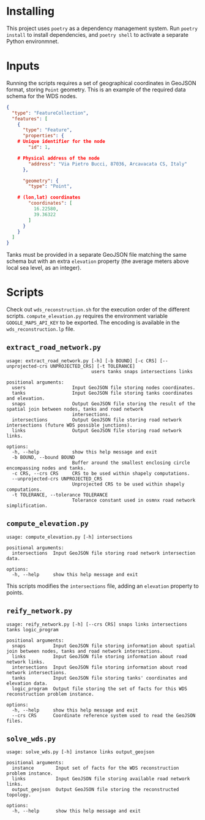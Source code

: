 # Installing
This project uses `poetry` as a dependency management system. Run `poetry install` to install dependencies, and `poetry shell` to activate a separate Python environmnet.

# Inputs
Running the scripts requires a set of geographical coordinates in GeoJSON format, storing `Point` geometry. This is an example of the required data schema for the WDS nodes.

```json
{
  "type": "FeatureCollection",
  "features": [
    {
      "type": "Feature",
      "properties": {
	# Unique identifier for the node
        "id": 1,

	# Physical address of the node
        "address": "Via Pietro Bucci, 87036, Arcavacata CS, Italy"
      },

      "geometry": {
        "type": "Point",

	# (lon,lat) coordinates
        "coordinates": [
          16.22580,
          39.36322
        ]
      }
    }
  ]
}
```

Tanks must be provided in a separate GeoJSON file matching the same schema but with an extra `elevation` property (the average meters above local sea level, as an integer).

# Scripts
Check out `wds_reconstruction.sh` for the execution order of the different scripts. `compute_elevation.py` requires the environment variable `GOOGLE_MAPS_API_KEY` to be exported. The encoding is available in the `wds_reconstruction.lp` file.

## `extract_road_network.py`
```
usage: extract_road_network.py [-h] [-b BOUND] [-c CRS] [--unprojected-crs UNPROJECTED_CRS] [-t TOLERANCE]
                               users tanks snaps intersections links

positional arguments:
  users                 Input GeoJSON file storing nodes coordinates.
  tanks                 Input GeoJSON file storing tanks coordinates and elevation.
  snaps                 Output GeoJSON file storing the result of the spatial join between nodes, tanks and road network
                        intersections.
  intersections         Output GeoJSON file storing road network intersections (future WDS possible junctions).
  links                 Output GeoJSON file storing road network links.

options:
  -h, --help            show this help message and exit
  -b BOUND, --bound BOUND
                        Buffer around the smallest enclosing circle encompassing nodes and tanks.
  -c CRS, --crs CRS     CRS to be used within shapely computations.
  --unprojected-crs UNPROJECTED_CRS
                        Unprojected CRS to be used within shapely computations.
  -t TOLERANCE, --tolerance TOLERANCE
                        Tolerance constant used in osmnx road network simplification.

```

## `compute_elevation.py`
```
usage: compute_elevation.py [-h] intersections

positional arguments:
  intersections  Input GeoJSON file storing road network intersection data.

options:
  -h, --help     show this help message and exit

```

This scripts modifies the `intersections` file, adding an `elevation` property to points.

## `reify_network.py`
```
usage: reify_network.py [-h] [--crs CRS] snaps links intersections tanks logic_program

positional arguments:
  snaps          Input GeoJSON file storing information about spatial join between nodes, tanks and road network intersections.
  links          Input GeoJSON file storing information about road network links.
  intersections  Input GeoJSON file storing information about road network intersections.
  tanks          Input GeoJSON file storing tanks' coordinates and elevation data.
  logic_program  Output file storing the set of facts for this WDS reconstruction problem instance.

options:
  -h, --help     show this help message and exit
  --crs CRS      Coordinate reference system used to read the GeoJSON files.
```

## `solve_wds.py`
```
usage: solve_wds.py [-h] instance links output_geojson

positional arguments:
  instance        Input set of facts for the WDS reconstruction problem instance.
  links           Input GeoJSON file storing available road network links.
  output_geojson  Output GeoJSON file storing the reconstructed topology.

options:
  -h, --help      show this help message and exit
```
